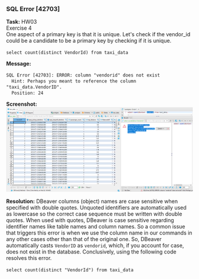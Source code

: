 ### SQL Error [42703]

**Task:**
HW03\
Exercise 4\
One aspect of a primary key is that it is unique. Let's check if the vendor_id could be a candidate to be a primary key by checking if it is unique.

`select count(distinct VendorId) from taxi_data`

**Message:**
```
SQL Error [42703]: ERROR: column "vendorid" does not exist
  Hint: Perhaps you meant to reference the column "taxi_data.VendorID".
  Position: 24
```

**Screenshot:**
![](https://github.com/sfnxboy/SQL_Math-290/blob/main/homeworks/images/hw03_03_error_message.png)

**Resolution:**
DBeaver columns (object) names are case sensitive when specified with double quotes.
Unquoted identifiers are automatically used as lowercase so the correct case sequence must be written with double quotes.
When used with quotes, DBeaver is case sensitive regarding identifier names like table names and column names.
So a common issue that triggers this error is when we use the column name in our commands in any other cases other than that of the original one.
So, DBeaver automatically casts `VendorID` as `vendorid`, which, if you account for case, does not exist in the database.
Conclusively, using the following code resolves this error.

`select count(distinct "VendorId") from taxi_data`
